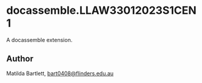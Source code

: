 # docassemble.LLAW33012023S1CEN1

A docassemble extension.

## Author

Matilda Bartlett, bart0408@flinders.edu.au

